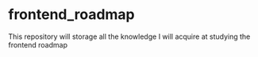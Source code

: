# frontend_roadmap
This repository will storage all the knowledge I will acquire at studying the frontend roadmap
